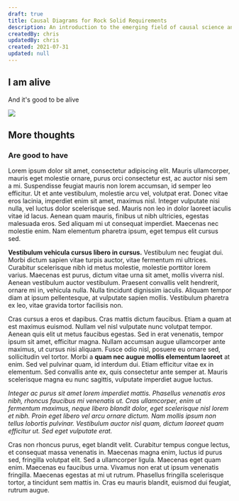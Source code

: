 ```yaml
---
draft: true
title: Causal Diagrams for Rock Solid Requirements
description: An introduction to the emerging field of causal science and the value of causal diagrams in business requirements
createdBy: chris
updatedBy: chris
created: 2021-07-31
updated: null
---
```

## I am alive

And it's good to be alive

![](https://images.unsplash.com/photo-1623770203836-71db5fc396ef?ixid=MnwxMjA3fDB8MHxwaG90by1wYWdlfHx8fGVufDB8fHx8&ixlib=rb-1.2.1&auto=format&fit=crop&w=1950&q=80)

## More thoughts

### Are good to have

Lorem ipsum dolor sit amet, consectetur adipiscing elit. Mauris ullamcorper, mauris eget molestie ornare, purus orci consectetur est, ac auctor nisi sem a mi. Suspendisse feugiat mauris non lorem accumsan, id semper leo efficitur. Ut et ante vestibulum, molestie arcu vel, volutpat erat. Donec vitae eros lacinia, imperdiet enim sit amet, maximus nisl. Integer vulputate nisi nulla, vel luctus dolor scelerisque sed. Mauris non leo in dolor laoreet iaculis vitae id lacus. Aenean quam mauris, finibus ut nibh ultricies, egestas malesuada eros. Sed aliquam mi ut consequat imperdiet. Maecenas nec molestie enim. Nam elementum pharetra ipsum, eget tempus elit cursus sed.

**Vestibulum vehicula cursus libero in cursus.** Vestibulum nec feugiat dui. Morbi dictum sapien vitae turpis auctor, vitae fermentum mi ultrices. Curabitur scelerisque nibh id metus molestie, molestie porttitor lorem varius. Maecenas est purus, dictum vitae urna sit amet, mollis viverra nisl. Aenean vestibulum auctor vestibulum. Praesent convallis velit hendrerit, ornare mi in, vehicula nulla. Nulla tincidunt dignissim iaculis. Aliquam tempor diam at ipsum pellentesque, at vulputate sapien mollis. Vestibulum pharetra ex leo, vitae gravida tortor facilisis non.

Cras cursus a eros et dapibus. Cras mattis dictum faucibus. Etiam a quam at est maximus euismod. Nullam vel nisl vulputate nunc volutpat tempor. Aenean quis elit ut metus faucibus egestas. Sed in erat venenatis, tempor ipsum sit amet, efficitur magna. Nullam accumsan augue ullamcorper ante maximus, ut cursus nisi aliquam. Fusce odio nisl, posuere eu ornare sed, sollicitudin vel tortor. Morbi a **quam nec augue mollis elementum laoreet** at enim. Sed vel pulvinar quam, id interdum dui. Etiam efficitur vitae ex in elementum. Sed convallis ante ex, quis consectetur ante semper at. Mauris scelerisque magna eu nunc sagittis, vulputate imperdiet augue luctus.

*Integer ac purus sit amet lorem imperdiet mattis. Phasellus venenatis eros nibh, rhoncus faucibus mi venenatis ut. Cras ullamcorper, enim ut fermentum maximus, neque libero blandit dolor, eget scelerisque nisl lorem et nibh. Proin eget libero vel arcu ornare dictum. Nam mollis ipsum non tellus lobortis pulvinar. Vestibulum auctor nisl quam, dictum laoreet quam efficitur ut. Sed eget vulputate erat.*

Cras non rhoncus purus, eget blandit velit. Curabitur tempus congue lectus, et consequat massa venenatis in. Maecenas magna enim, luctus id purus sed, fringilla volutpat elit. Sed a ullamcorper ligula. Maecenas eget quam enim. Maecenas eu faucibus urna. Vivamus non erat ut ipsum venenatis fringilla. Maecenas egestas at mi ut rutrum. Phasellus fringilla scelerisque tortor, a tincidunt sem mattis in. Cras eu mauris blandit, euismod dui feugiat, rutrum augue.